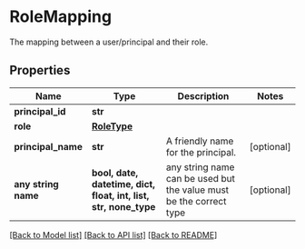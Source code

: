 # RoleMapping

The mapping between a user/principal and their role.

## Properties
Name | Type | Description | Notes
------------ | ------------- | ------------- | -------------
**principal_id** | **str** |  | 
**role** | [**RoleType**](RoleType.md) |  | 
**principal_name** | **str** | A friendly name for the principal. | [optional] 
**any string name** | **bool, date, datetime, dict, float, int, list, str, none_type** | any string name can be used but the value must be the correct type | [optional]

[[Back to Model list]](../README.md#documentation-for-models) [[Back to API list]](../README.md#documentation-for-api-endpoints) [[Back to README]](../README.md)


